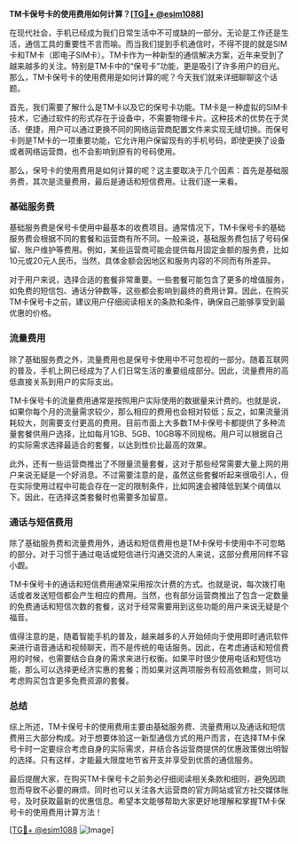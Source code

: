 **TM卡保号卡的使用费用如何计算？[[TG💪+ @esim1088](https://t.me/s/esim1088)]**

在现代社会，手机已经成为我们日常生活中不可或缺的一部分。无论是工作还是生活，通信工具的重要性不言而喻。而当我们提到手机通信时，不得不提的就是SIM卡和TM卡（即电子SIM卡）。TM卡作为一种新型的通信解决方案，近年来受到了越来越多的关注。特别是TM卡中的“保号卡”功能，更是吸引了许多用户的目光。那么，TM卡保号卡的使用费用是如何计算的呢？今天我们就来详细聊聊这个话题。

首先，我们需要了解什么是TM卡以及它的保号卡功能。TM卡是一种虚拟的SIM卡技术，它通过软件的形式存在于设备中，不需要物理卡片。这种技术的优势在于灵活、便捷，用户可以通过更换不同的网络运营商配置文件来实现无缝切换。而保号卡则是TM卡的一项重要功能，它允许用户保留现有的手机号码，即使更换了设备或者网络运营商，也不会影响到原有的号码使用。

那么，保号卡的使用费用是如何计算的呢？这主要取决于几个因素：首先是基础服务费，其次是流量费用，最后是通话和短信费用。让我们逐一来看。

### 基础服务费

基础服务费是保号卡使用中最基本的收费项目。通常情况下，TM卡保号卡的基础服务费会根据不同的套餐和运营商有所不同。一般来说，基础服务费包括了号码保留、账户维护等费用。例如，某些运营商可能会提供每月固定金额的服务费，比如10元或20元人民币。当然，具体金额会因地区和服务内容的不同而有所差异。

对于用户来说，选择合适的套餐非常重要。一些套餐可能包含了更多的增值服务，如免费的短信包、通话分钟数等，这些都会影响到最终的费用计算。因此，在购买TM卡保号卡之前，建议用户仔细阅读相关的条款和条件，确保自己能够享受到最优惠的价格。

### 流量费用

除了基础服务费之外，流量费用也是保号卡使用中不可忽视的一部分。随着互联网的普及，手机上网已经成为了人们日常生活的重要组成部分。因此，流量费用的高低直接关系到用户的实际支出。

TM卡保号卡的流量费用通常是按照用户实际使用的数据量来计费的。也就是说，如果你每个月的流量需求较少，那么相应的费用也会相对较低；反之，如果流量消耗较大，则需要支付更高的费用。目前市面上大多数TM卡保号卡都提供了多种流量套餐供用户选择，比如每月1GB、5GB、10GB等不同规格。用户可以根据自己的实际需求选择最适合的套餐，以达到性价比最高的效果。

此外，还有一些运营商推出了不限量流量套餐，这对于那些经常需要大量上网的用户来说无疑是一个好消息。不过需要注意的是，虽然这些套餐听起来很吸引人，但在实际使用过程中可能会存在一定的限制条件，比如网速会被降低到某个阈值以下。因此，在选择这类套餐时也需要多加留意。

### 通话与短信费用

除了基础服务费和流量费用外，通话和短信费用也是TM卡保号卡使用中不可忽略的部分。对于习惯于通过电话或短信进行沟通交流的人来说，这部分费用同样不容小觑。

TM卡保号卡的通话和短信费用通常采用按次计费的方式。也就是说，每次拨打电话或者发送短信都会产生相应的费用。当然，也有部分运营商推出了包含一定数量的免费通话和短信次数的套餐，这对于经常需要用到这些功能的用户来说无疑是个福音。

值得注意的是，随着智能手机的普及，越来越多的人开始倾向于使用即时通讯软件来进行语音通话和视频聊天，而不是传统的电话服务。因此，在考虑通话和短信费用的时候，也需要结合自身的需求来进行权衡。如果平时很少使用电话和短信功能，那么可以选择更经济实惠的套餐；而如果对这两项服务有较高依赖度，则可以考虑购买包含更多免费资源的套餐。

### 总结

综上所述，TM卡保号卡的使用费用主要由基础服务费、流量费用以及通话和短信费用三大部分构成。对于想要体验这一新型通信方式的用户而言，在选择TM卡保号卡时一定要综合考虑自身的实际需求，并结合各运营商提供的优惠政策做出明智的选择。只有这样，才能最大限度地节省开支并享受到优质的通信服务。

最后提醒大家，在购买TM卡保号卡之前务必仔细阅读相关条款和细则，避免因疏忽而导致不必要的麻烦。同时也可以关注各大运营商的官方网站或官方社交媒体账号，及时获取最新的优惠信息。希望本文能够帮助大家更好地理解和掌握TM卡保号卡的使用费用计算方法！

[[TG💪+ @esim1088](https://t.me/s/esim1088) ![Image](https://i.postimg.cc/4NQfJmqS/Snipaste-2025-05-13-00-14-12.png)]